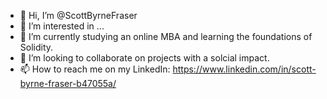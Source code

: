 - 👋 Hi, I’m @ScottByrneFraser
- 👀 I’m interested in ...
- 🌱 I’m currently studying an online MBA and learning the foundations of Solidity. 
- 💞️ I’m looking to collaborate on projects with a solcial impact. 
- 📫 How to reach me on my LinkedIn: https://www.linkedin.com/in/scott-byrne-fraser-b47055a/

<!---
ScottByrneFraser/ScottByrneFraser is a ✨ special ✨ repository because its `README.md` (this file) appears on your GitHub profile.
You can click the Preview link to take a look at your changes.
--->

